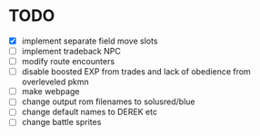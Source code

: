# TODO

- [x] implement separate field move slots
- [ ] implement tradeback NPC
- [ ] modify route encounters
- [ ] disable boosted EXP from trades and lack of obedience from overleveled pkmn
- [ ] make webpage
- [ ] change output rom filenames to solusred/blue
- [ ] change default names to DEREK etc
- [ ] change battle sprites
